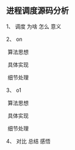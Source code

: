 ## 进程调度源码分析

1、 调度 为啥 怎么 意义

2、 on 

​	算法思想 

​	具体实现 

​	细节处理



3、 o1

​	算法思想 

​	具体实现 

​	细节处理



4、 对比 总结 感悟 
